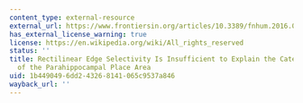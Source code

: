 ```yaml
---
content_type: external-resource
external_url: https://www.frontiersin.org/articles/10.3389/fnhum.2016.00137/full
has_external_license_warning: true
license: https://en.wikipedia.org/wiki/All_rights_reserved
status: ''
title: Rectilinear Edge Selectivity Is Insufficient to Explain the Category Selectivity
  of the Parahippocampal Place Area
uid: 1b449049-6dd2-4326-8141-065c9537a846
wayback_url: ''
---
```


